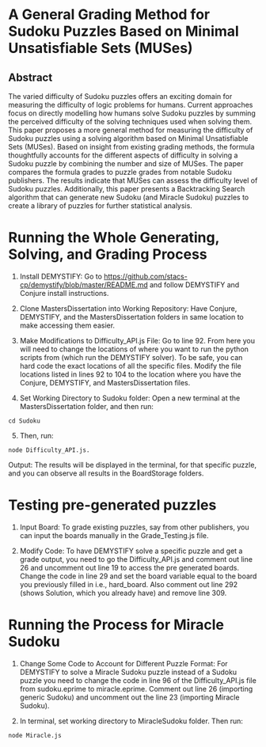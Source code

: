 
# A General Grading Method for Sudoku Puzzles Based on Minimal Unsatisfiable Sets (MUSes)


## Abstract 

The varied difficulty of Sudoku puzzles offers an exciting domain for measuring the difficulty of logic problems for humans. Current approaches focus on directly modelling how humans solve Sudoku puzzles by summing the perceived difficulty of the solving techniques used when solving them. This paper proposes a more general method for measuring the difficulty of Sudoku puzzles using a solving algorithm based on Minimal Unsatisfiable Sets (MUSes). Based on insight from existing grading methods, the formula thoughtfully accounts for the different aspects of difficulty in solving a Sudoku puzzle by combining the number and size of MUSes. The paper compares the formula grades to puzzle grades from notable Sudoku publishers. The results indicate that MUSes can assess the difficulty level of Sudoku puzzles. Additionally, this paper presents a Backtracking Search algorithm that can generate new Sudoku (and Miracle Sudoku) puzzles to create a library of puzzles for further statistical analysis. 

# Running the Whole Generating, Solving, and Grading Process
1. Install DEMYSTIFY:
Go to https://github.com/stacs-cp/demystify/blob/master/README.md and follow DEMYSTIFY and Conjure install instructions.

2. Clone MastersDissertation into Working Repository:
Have Conjure, DEMYSTIFY, and the MastersDissertation folders in same location to make accessing them easier.

3. Make Modifications to Difficulty_API.js File:
Go to line 92. From here you will need to change the locations of where you want to run the python scripts from (which run the DEMYSTIFY solver). To be safe, you can hard code the exact locations of all the specific files. Modify the file locations listed in lines 92 to 104 to the location where you have the Conjure, DEMYSTIFY, and MastersDissertation files.

4. Set Working Directory to Sudoku folder:
Open a new terminal at the MastersDissertation folder, and then run:
```
cd Sudoku
```
5. Then, run: 
```
node Difficulty_API.js. 
```
Output:
The results will be displayed in the terminal, for that specific puzzle, and you can observe all results in the BoardStorage folders.

# Testing pre-generated puzzles
1. Input Board:
To grade existing puzzles, say from other publishers, you can input the boards manually in the Grade_Testing.js file.

2. Modify Code:
To have DEMYSTIFY solve a specific puzzle and get a grade output, you need to go the Difficulty_API.js and comment out line 26 and uncomment out line 19 to access the pre generated boards. Change the code in line 29 and set the board variable equal to the board you previously filled in i.e., hard_board.
Also comment out line 292 (shows Solution, which you already have) and remove line 309.

# Running the Process for Miracle Sudoku
1. Change Some Code to Account for Different Puzzle Format:
For DEMYSTIFY to solve a Miracle Sudoku puzzle instead of a Sudoku puzzle you need to change the code in line 96 of the Difficulty_API.js file from sudoku.eprime to miracle.eprime.
Comment out line 26 (importing generic Sudoku) and uncomment out the line 23 (importing Miracle Sudoku).

2. In terminal, set working directory to MiracleSudoku folder. Then run: 
```
node Miracle.js
```
